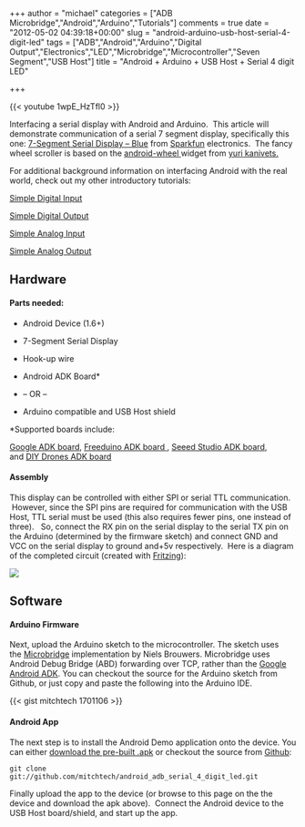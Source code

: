 +++
author = "michael"
categories = ["ADB Microbridge","Android","Arduino","Tutorials"]
comments = true
date = "2012-05-02 04:39:18+00:00"
slug = "android-arduino-usb-host-serial-4-digit-led"
tags = ["ADB","Android","Arduino","Digital Output","Electronics","LED","Microbridge","Microcontroller","Seven Segment","USB Host"]
title = "Android + Arduino + USB Host + Serial 4 digit LED"

+++

{{< youtube 1wpE_HzTfl0 >}}

Interfacing a serial display with Android and Arduino.  This article will demonstrate communication of a serial 7 segment display, specifically this one: [7-Segment Serial Display – Blue](http://www.sparkfun.com/products/9765) from [Sparkfun](http://www.sparkfun.com/) electronics.  The fancy wheel scroller is based on the [android-wheel ](http://code.google.com/p/android-wheel/)widget from [yuri kanivets.](http://android-devblog.blogspot.com/)

For additional background information on interfacing Android with the real world, check out my other introductory tutorials:

[Simple Digital Input](http://mitchtech.net/android-arduino-usb-host-simple-digital-input/)

[Simple Digital Output](http://mitchtech.net/android-arduino-usb-host-simple-digital-output/)

[Simple Analog Input](http://mitchtech.net/android-arduino-usb-host-simple-analog-input/)

[Simple Analog Output](http://mitchtech.net/android-arduino-usb-host-simple-analog-output/)

## Hardware

#### Parts needed:

  * Android Device (1.6+)

  * 7-Segment Serial Display

  * Hook-up wire

  * Android ADK Board*

  * – OR –

  * Arduino compatible and USB Host shield

*Supported boards include:

[Google ADK board](http://www.rt-net.jp/shop/index.php?main_page=product_info&cPath=3_4&products_id=1), [Freeduino ADK board ](http://shop.moderndevice.com/products/freeduino-usb-host-board), [Seeed Studio ADK board](http://www.seeedstudio.com/depot/seeeduino-adk-main-board-p-846.html), and [DIY Drones ADK board](https://store.diydrones.com/ProductDetails.asp?ProductCode=BR-PhoneDrone)

#### Assembly

This display can be controlled with either SPI or serial TTL communication.  However, since the SPI pins are required for communication with the USB Host, TTL serial must be used (this also requires fewer pins, one instead of three).   So, connect the RX pin on the serial display to the serial TX pin on the Arduino (determined by the firmware sketch) and connect GND and VCC on the serial display to ground and+5v respectively.  Here is a diagram of the completed circuit (created with [Fritzing](http://fritzing.org/)):

[![](http://mitchtech.net/wp-content/uploads/2012/05/adb_serial_4_digit_led.png)](http://mitchtech.net/wp-content/uploads/2012/05/adb_serial_4_digit_led.png)

## Software

#### Arduino Firmware

Next, upload the Arduino sketch to the microcontroller. The sketch uses the [Microbridge](http://code.google.com/p/microbridge/) implementation by Niels Brouwers. Microbridge uses Android Debug Bridge (ABD) forwarding over TCP, rather than the [Google Android ADK](http://developer.android.com/guide/topics/usb/adk.html). You can checkout the source for the Arduino sketch from Github, or just copy and paste the following into the Arduino IDE.

{{< gist mitchtech 1701106 >}}

#### Android App

The next step is to install the Android Demo application onto the device. You can either [download the pre-built .apk](http://mitch-tech.appspot.com/adb/AdbSerial4DigitLed.apk) or checkout the source from [Github](https://github.com/mitchtech/android_adb_serial_4_digit_led):

```
git clone git://github.com/mitchtech/android_adb_serial_4_digit_led.git
```

Finally upload the app to the device (or browse to this page on the the device and download the apk above).  Connect the Android device to the USB Host board/shield, and start up the app.
